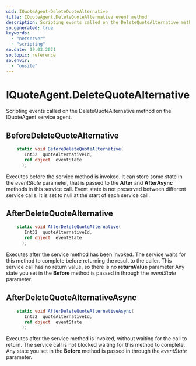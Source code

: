 ```yaml
---
uid: IQuoteAgent-DeleteQuoteAlternative
title: IQuoteAgent.DeleteQuoteAlternative event method
description: Scripting events called on the DeleteQuoteAlternative method on the IQuoteAgent service agent.
so.generated: true
keywords:
  - "netserver"
  - "scripting"
so.date: 19.03.2021
so.topic: reference
so.envir:
  - "onsite"
---
```

# IQuoteAgent.DeleteQuoteAlternative

Scripting events called on the <see cref='M:SuperOffice.CRM.Services.IQuoteAgent.DeleteQuoteAlternative'>DeleteQuoteAlternative</see> method on the <see cref='IQuoteAgent'>IQuoteAgent</see>  service agent.

## BeforeDeleteQuoteAlternative
```cs
    static void BeforeDeleteQuoteAlternative(
       Int32  quoteAlternativeId,
       ref object  eventState
      );
```
Executes before the service method is invoked.
It can store some state in the *eventState* parameter, that is passed to the **After** and **AfterAsync** methods in this service call.
Event state is not preserved between different service calls. It is set to null at the start of each service call.
## AfterDeleteQuoteAlternative
```cs
    static void AfterDeleteQuoteAlternative(
       Int32  quoteAlternativeId,
       ref object  eventState
      );
```
Executes after the service method has been invoked. The service waits for this method to complete before returning the result to the caller.
This service call has no return value, so there is no **returnValue** parameter
Any state you set in the **Before** method is passed in through the *eventState* parameter.
## AfterDeleteQuoteAlternativeAsync
```cs
    static void AfterDeleteQuoteAlternativeAsync(
       Int32  quoteAlternativeId,
       ref object  eventState
      );
```
Executes after the service method is invoked, without waiting for the call to return.
The service call is not blocked waiting for this method to complete.
Any state you set in the **Before** method is passed in through the *eventState* parameter.

